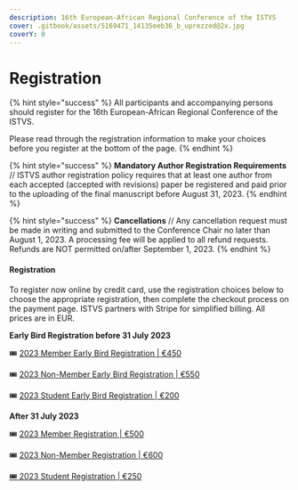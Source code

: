 ```yaml
---
description: 16th European-African Regional Conference of the ISTVS
cover: .gitbook/assets/5169471_14135eeb36_b_uprezzed@2x.jpg
coverY: 0
---
```


# Registration

{% hint style="success" %}
All participants and accompanying persons should register for the 16th European-African Regional Conference of the ISTVS.&#x20;

Please read through the registration information to make your choices before you register at the bottom of the page.
{% endhint %}

{% hint style="success" %}
**Mandatory Author Registration Requirements** // ISTVS author registration policy requires that at least one author from each accepted (accepted with revisions) paper be registered and paid prior to the uploading of the final manuscript before August 31, 2023.
{% endhint %}

{% hint style="success" %}
**Cancellations** // Any cancellation request must be made in writing and submitted to the Conference Chair no later than August 1, 2023. A processing fee will be applied to all refund requests. Refunds are NOT permitted on/after September 1, 2023.
{% endhint %}

#### Registration <a href="#registration-rates" id="registration-rates"></a>

To register now online by credit card, use the registration choices below to choose the appropriate registration, then complete the checkout process on the payment page. ISTVS partners with Stripe for simplified billing. All prices are in EUR.

**Early Bird Registration before 31 July 2023**

​🎟 [2023 Member Early Bird Registration | €450](https://buy.stripe.com/bIY3crbK344UegU7sz)

​🎟 [2023 Non-Member Early Bird Registration | €550](https://buy.stripe.com/eVa6oD15pbxm2yc4gm)

​🎟 [2023 Student Early Bird Registration | €200](https://buy.stripe.com/eVa9AP01l44U2yc28b)

**After 31 July 2023**

​🎟 [2023 Member Registration | €500](https://buy.stripe.com/eVaeV9g0j6d2b4I9AC)

​🎟 [2023 Non-Member Registration | €600](https://buy.stripe.com/28o14j15p44U8WA4gk)

[​🎟 2023 Student Registration | €250](https://buy.stripe.com/4gw5kzaFZ7h6b4IbIN)
